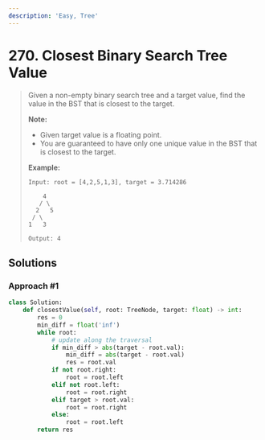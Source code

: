 ```yaml
---
description: 'Easy, Tree'
---
```


# 270. Closest Binary Search Tree Value

> Given a non-empty binary search tree and a target value, find the value in the BST that is closest to the target.
>
> **Note:**
>
> * Given target value is a floating point.
> * You are guaranteed to have only one unique value in the BST that is closest to the target.
>
> **Example:**
>
> ```text
> Input: root = [4,2,5,1,3], target = 3.714286
>
>     4
>    / \
>   2   5
>  / \
> 1   3
>
> Output: 4
> ```

## Solutions

### Approach \#1

```python
class Solution:
    def closestValue(self, root: TreeNode, target: float) -> int:
        res = 0
        min_diff = float('inf')
        while root:
            # update along the traversal
            if min_diff > abs(target - root.val):
                min_diff = abs(target - root.val)
                res = root.val
            if not root.right:
                root = root.left
            elif not root.left:
                root = root.right
            elif target > root.val:
                root = root.right
            else:
                root = root.left
        return res
```

